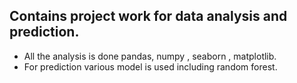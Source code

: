 ## Contains project work for data analysis and prediction.

* All the analysis is done pandas, numpy , seaborn , matplotlib.
* For prediction various model is used including random forest.
